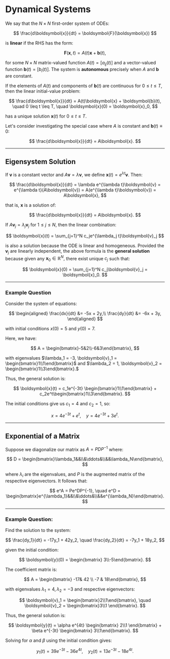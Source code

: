 # Dynamical Systems

We say that the $N \times N$ first-order system of ODEs:

$$
    \frac{d\boldsymbol{x}}{dt} = \boldsymbol{F}(\boldsymbol{x})
$$

is **linear** if the RHS has the form:

$$
    \boldsymbol{F}(\boldsymbol{x},t) = A(t)\boldsymbol{x} + \boldsymbol{b}(t),
$$

for some $N \times N$ matrix-valued function $A(t) = [a_{ij}(t)]$ and a vector-valued function $\boldsymbol{b}(t) = [b_i(t)].$ The system is **autonomous** precisely when $A$ and $\boldsymbol{b}$ are constant.

If the elements of $A(t)$ and components of $\boldsymbol{b}(t)$ are continuous for $0 \leq t \leq T,$ then the linear initial-value problem:

$$
    \frac{d\boldsymbol{x}}{dt} = A(t)\boldsymbol{x} + \boldsymbol{b}(t), \quad 0 \leq t \leq T, \quad \boldsymbol{x}(0) = \boldsymbol{x}_0,
$$

has a unique solution $\boldsymbol{x}(t)$ for $0 \leq t \leq T.$

Let's consider investigating the special case where $A$ is constant and $\boldsymbol{b}(t) \equiv 0$:

$$
    \frac{d\boldsymbol{x}}{dt} = A\boldsymbol{x}.
$$

---

## Eigensystem Solution

If $\boldsymbol{v}$ is a constant vector and $A\boldsymbol{v} = \lambda \boldsymbol{v},$ we define $\boldsymbol{x}(t) = e^{\lambda t}\boldsymbol{v}.$ Then:

$$
    \frac{d\boldsymbol{x}}{dt} = \lambda e^{\lambda t}\boldsymbol{v} = e^{\lambda t}(A\boldsymbol{v}) = A(e^{\lambda t}\boldsymbol{v}) = A\boldsymbol{x},
$$

that is, $\boldsymbol{x}$ is a solution of:

$$
    \frac{d\boldsymbol{x}}{dt} = A\boldsymbol{x}.
$$

If $A\boldsymbol{v}_j = \lambda_j \boldsymbol{v}_j$ for $1 \leq j \leq N,$ then the linear combination:

$$
    \boldsymbol{x}(t) = \sum_{j=1}^N c_je^{\lambda_j t}\boldsymbol{v}_j
$$

is also a solution because the ODE is linear and homogeneous. Provided the $\boldsymbol{v}_j$ are linearly independent, the above formula is the **general solution** because given any $\boldsymbol{x}_0 \in \mathbb{R}^N,$ there exist unique $c_j$ such that:

$$
    \boldsymbol{x}(0) = \sum_{j=1}^N c_j\boldsymbol{v}_j = \boldsymbol{x}_0.
$$

---

### Example Question

Consider the system of equations:

$$
    \begin{aligned}
        \frac{dx}{dt} &= -5x + 2y,\\
        \frac{dy}{dt} &= -6x + 3y,
    \end{aligned}
$$

with initial conditions $x(0) = 5$ and $y(0) = 7.$

Here, we have:

$$
    A = \begin{bmatrix}-5&2\\-6&3\end{bmatrix},
$$

with eigenvalues $\lambda_1 = -3, \boldsymbol{v}_1 = \begin{bmatrix}1\\1\end{bmatrix}$ and $\lambda_2 = 1, \boldsymbol{v}_2 = \begin{bmatrix}1\\3\end{bmatrix}.$

Thus, the general solution is:

$$
    \boldsymbol{x}(t) = c_1e^{-3t} \begin{bmatrix}1\\1\end{bmatrix} + c_2e^t\begin{bmatrix}1\\3\end{bmatrix}.
$$

The initial conditions give us $c_1 = 4$ and $c_2 = 1,$ so:

$$
    x = 4e^{-3t} + e^t, \quad y = 4e^{-3t} + 3e^{t}.
$$

---

## Exponential of a Matrix

Suppose we diagonalize our matrix as $A = PDP^{-1}$ where:

$$
    D = \begin{bmatrix}\lambda_1&&\\&\ddots&\\&&\lambda_N\end{bmatrix},
$$

where $\lambda_i$ are the eigenvalues, and $P$ is the augmented matrix of the respective eigenvectors. It follows that:

$$
    e^A = Pe^DP^{-1}, \quad e^D = \begin{bmatrix}e^{\lambda_1}&&\\&\ddots&\\&&e^{\lambda_N}\end{bmatrix}.
$$

---

### Example Question:

Find the solution to the system:

$$
    \frac{dy_1}{dt} = -17y_1 + 42y_2, \quad \frac{dy_2}{dt} = -7y_1 + 18y_2,
$$

given the initial condition:

$$
    \boldsymbol{y}(0) = \begin{bmatrix} 3\\-5\end{bmatrix}.
$$

The coefficient matrix is:

$$
    A = \begin{bmatrix} -17& 42 \\ -7 & 18\end{bmatrix},
$$

with eigenvalues $\lambda_1 = 4, \lambda_2 = -3$ and respective eigenvectors:

$$
    \boldsymbol{v}_1 = \begin{bmatrix}2\\1\end{bmatrix}, \quad \boldsymbol{v}_2 = \begin{bmatrix}3\\1 \end{bmatrix}.
$$

Thus, the general solution is:

$$
    \boldsymbol{y}(t) = \alpha e^{4t} \begin{bmatrix} 2\\1 \end{bmatrix} + \beta e^{-3t} \begin{bmatrix} 3\\1\end{bmatrix}.
$$

Solving for $\alpha$ and $\beta$ using the initial condition gives:

$$
    y_1(t) = 39e^{-3t} - 36e^{4t}, \quad y_2(t) = 13e^{-3t} - 18 e^{4t}.
$$